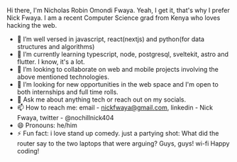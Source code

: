Hi there, I'm Nicholas Robin Omondi Fwaya. Yeah, I get it, that's why I prefer Nick Fwaya.
I am a recent Computer Science grad from Kenya who loves hacking the web.
- 🔭 I’m well versed in javascript, react(nextjs) and python(for data structures and algorithms)
- 🌱 I’m currently learning typescript, node, postgresql, sveltekit, astro and flutter. I know, it's a lot.
- 👯 I’m looking to collaborate on web and mobile projects involving the above mentioned technologies.
- 🤔 I’m looking for new opportunities in the web space and I'm open to both internships and full time rolls.
- 💬 Ask me about anything tech or reach out on my socials.
- 📫 How to reach me: email - nickfwaya@gmail.com, linkedin - Nick Fwaya, twitter - @nochillnick404 
- 😄 Pronouns: he/him
- ⚡ Fun fact: i love stand up comedy. just a partying shot: What did the router say to the two laptops that were arguing? Guys, guys! wi-fi
Happy coding!
